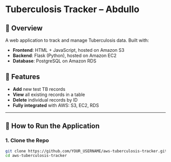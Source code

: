 # Tuberculosis Tracker – Abdullo

## 📘 Overview
A web application to track and manage Tuberculosis data. Built with:  
- **Frontend**: HTML + JavaScript, hosted on Amazon S3  
- **Backend**: Flask (Python), hosted on Amazon EC2  
- **Database**: PostgreSQL on Amazon RDS  

## 🚀 Features
- **Add** new test TB records  
- **View** all existing records in a table  
- **Delete** individual records by ID  
- **Fully integrated** with AWS: S3, EC2, RDS  

---

## 🔧 How to Run the Application

### 1. Clone the Repo
```bash
git clone https://github.com/YOUR_USERNAME/aws-tuberculosis-tracker.git
cd aws-tuberculosis-tracker
